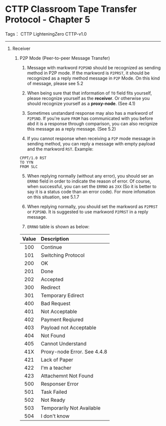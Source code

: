 # CTTP Classroom Tape Transfer Protocol - Chapter 5 

Tags： CTTP LighteningZero CTTP-v1.0

---

1. Receiver
    1. P2P Mode (Peer-to-peer Message Transfer)
        1. Message with markword `P2PSND` should be recognized as sending method in P2P mode.
        If the markword is `P2PRST`, it should be recognized as a reply method message in `P2P` Mode. On this kind of message, please see 5.2
        
        2. When being sure that that information of `TO` field fits yourself, please recognize yourself as the **receiver**. Or otherwise you should recognize yourself as a **proxy-node**. (See 4.1)
        
        3. Sometimes unstandard response may also has a markword of `P2PSND`. If you're sure `FROM` has communicated with you before abd it is a response through comparison, you can also recignize this message as a reply message. (See 5.2)
        
        4. If you cannot response when receiving a `P2P` mode message in sending method, you can reply a message with empty payload and the markword `RST`. Example:
        ```text
        CPPT/1.0 RST
        TO YYN
        FROM SLC
        ```
        5. When replying normally (without any error), you should ser an `ERRNO` field in order to indicate the reason of error.
        Of course, when successful, you can set the `ERRNO` as `2XX` (So it is better to say it is a status code than an error code). For more infomation on this situation, see 5.1.7
        
        6. When replying normally, you should set the markword as `P2PRST` or `P2PSND`. It is suggested to use markword `P2PRST` in a reply message.
        
        7. `ERRNO` table is shown as below:
        
        | Value | Description |
        | :---: | :--- |
        | 100 | Continue |
        | 101 | Switching Protocol |
        | 200 | OK |
        | 201 | Done |
        | 202 | Accepted |
        | 300 | Redirect |
        | 301 | Temporary Edirect |
        | 400 | Bad Request |
        | 401 | Not Acceptable |
        | 402 | Payment Reqiured |
        | 403 | Payload not Acceptable |
        | 404 | Not Found |
        | 405 | Cannot Understand |
        | 41X | Proxy-node Error. See 4.4.8 |
        | 421 | Lack of Paper |
        | 422 | I'm a teacher |
        | 423 | Attachemnt Not Found |
        | 500 | Responser Error |
        | 501 | Task Failed |
        | 502 | Not Ready |
        | 503 | Temporarily Not Available |
        | 504 | I don't know |
